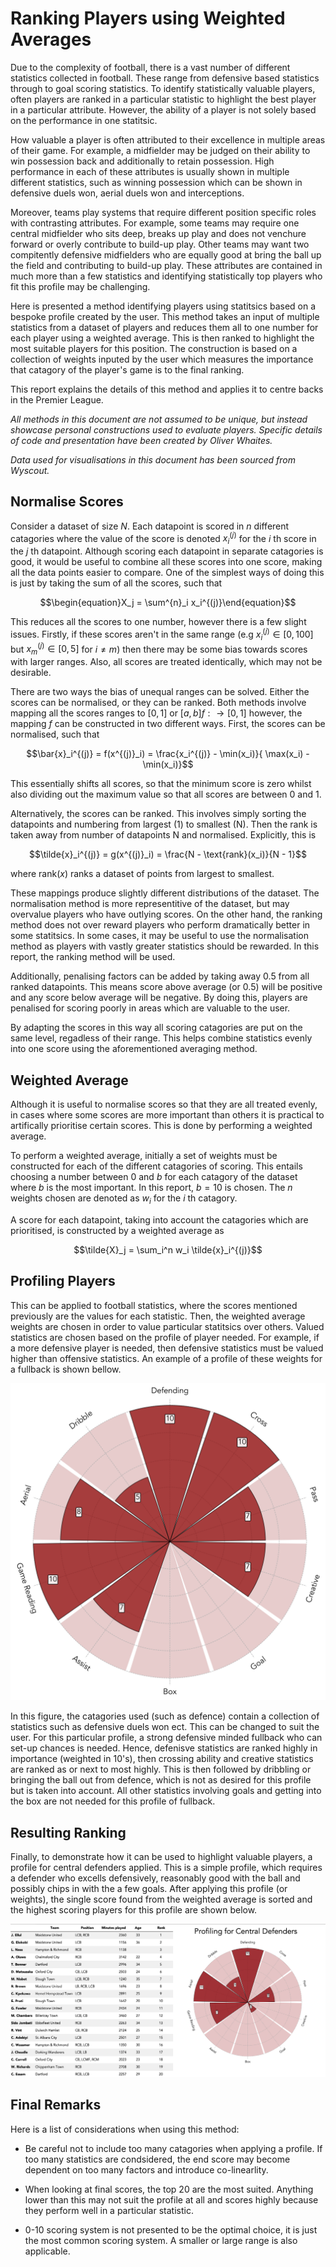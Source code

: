 # Ranking Players using Weighted Averages

Due to the complexity of football, there is a vast number of different statistics collected in football. These range from defensive based statistics through to goal scoring statistics. To identify statistically valuable players, often players are ranked in a particular statistic to highlight the best player in a particular attribute. However, the ability of a player is not solely based on the performance in one statitsic.

How valuable a player is often attributed to their excellence in multiple areas of their game. For example, a midfielder may be judged on their ability to win possession back and additionally to retain possession. High performance in each of these attributes is usually shown in multiple different statistics, such as winning possession which can be shown in defensive duels won, aerial duels won and interceptions.

Moreover, teams play systems that require different position specific roles with contrasting attributes. For example, some teams may require one central midfielder who sits deep, breaks up play and does not venchure forward or overly contribute to build-up play. Other teams may want two compitently defensive midfielders who are equally good at bring the ball up the field and contributing to build-up play. These attributes are contained in much more than a few statistics and identifying statistically top players who fit this profile may be challenging. 

Here is presented a method identifying players using statitsics based on a bespoke profile created by the user. This method takes an input of multiple statistics from a dataset of players and reduces them all to one number for each player using a weighted average. This is then ranked to highlight the most suitable players for this position. The construction is based on a collection of weights inputed by the user which measures the importance that catagory of the player's game is to the final ranking. 

This report explains the details of this method and applies it to centre backs in the Premier League. 


*All methods in this document are not assumed to be unique, but instead showcase personal constructions used to evaluate players. Specific details of code and presentation have been created by Oliver Whaites.*

*Data used for visualisations in this document has been sourced from Wyscout.*


## Normalise Scores

Consider a dataset of size $N$. Each datapoint is scored in $n$ different catagories where the value of the score is denoted $x^{(j)}_i$ for the $i$ th score in the $j$ th datapoint. Although scoring each datapoint in separate catagories is good, it would be useful to combine all these scores into one score, making all the data points easier to compare. One of the simplest ways of doing this is just by taking the sum of all the scores, such that 

$$\begin{equation}X_j = \sum^{n}_i x_i^{(j)}\end{equation}$$

This reduces all the scores to one number, however there is a few slight issues. Firstly, if these scores aren't in the same range (e.g $x^{(j)}_i \in [0,100]$ but $x^{(j)}_m \in [0,5]$ for $i \neq m$) then there may be some bias towards scores with larger ranges. Also, all scores are treated identically, which may not be desirable.

There are two ways the bias of unequal ranges can be solved. Either the scores can be normalised, or they can be ranked. Both methods involve mapping all the scores ranges to $[0,1]$ or $[a,b]f:\rightarrow[0,1]$ however, the mapping $f$ can be constructed in two different ways. First, the scores can be normalised, such that 

$$\bar{x}_i^{(j)} = f(x^{(j)}_i) = \frac{x_i^{(j)} - \min(x_i)}{ \max(x_i) - \min(x_i)}$$

This essentially shifts all scores, so that the minimum score is zero whilst also dividing out the maximum value so that all scores are between 0 and 1. 

Alternatively, the scores can be ranked. This involves simply sorting the datapoints and numbering from largest (1) to smallest (N). Then the rank is taken away from number of datapoints N and normalised. Explicitly, this is 

$$\tilde{x}_i^{(j)} = g(x^{(j)}_i) = \frac{N - \text{rank}(x_i)}{N - 1}$$

where $\text{rank}(x)$ ranks a dataset of points from largest to smallest.

These mappings produce slightly different distributions of the dataset. The normalisation method is more representitive of the dataset, but may overvalue players who have outlying scores. On the other hand, the ranking method does not over reward players who perform dramatically better in some statitsics. In some cases, it may be useful to use the normalisation method as players with vastly greater statistics should be rewarded. In this report, the ranking method will be used.

Additionally, penalising factors can be added by taking away 0.5 from all ranked datapoints. This means score above average (or 0.5) will be positive and any score below average will be negative. By doing this, players are penalised for scoring poorly in areas which are valuable to the user.

By adapting the scores in this way all scoring catagories are put on the same level, regadless of their range. This helps combine statistics evenly into one score using the aforementioned averaging method. 

## Weighted Average

Although it is useful to normalise scores so that they are all treated evenly, in cases where some scores are more important than others it is practical to artifically prioritise certain scores. This is done by performing a weighted average. 

To perform a weighted average, initially a set of weights must be constructed for each of the different catagories of scoring. This entails choosing a number between $0$ and $b$ for each catagory of the dataset where $b$ is the most important. In this report, $b = 10$ is chosen. The $n$ weights chosen are denoted as $w_i$ for the $i$ th catagory. 

A score for each datapoint, taking into account the catagories which are prioritised, is constructed by a weighted average as 

$$\tilde{X}_j = \sum_i^n w_i \tilde{x}_i^{(j)}$$

## Profiling Players

This can be applied to football statistics, where the scores mentioned previously are the values for each statistic. Then, the weighted average weights are chosen in order to value particular statitsics over others. Valued statistics are chosen based on the profile of player needed. For example, if a more defensive player is needed, then defensive statistics must be valued higher than offensive statistics. An example of a profile of these weights for a fullback is shown bellow.

![FB Profile](images/FB_Profile.png)

In this figure, the catagories used (such as defence) contain a collection of statistics such as defensive duels won ect. This can be changed to suit the user. For this particular profile, a strong defensive minded fullback who can set-up chances is needed. Hence, defenisve statistics are ranked highly in importance (weighted in 10's), then crossing ability and creative statistics are ranked as or next to most highly. This is then followed by dribbling or bringing the ball out from defence, which is not as desired for this profile but is taken into account. All other statistics involving goals and getting into the box are not needed for this profile of fullback.

## Resulting Ranking

Finally, to demonstrate how it can be used to highlight valuable players, a profile for central defenders applied. This is a simple profile, which requires a defender who excells defensively, reasonably good with the ball and possibly chips in with the a few goals. After applying this profile (or weights), the single score found from the weighted average is sorted and the highest scoring players for this profile are shown below.

![](images/CB_NLS_Ranking_leaflet_2021.png)

## Final Remarks

Here is a list of considerations when using this method:

  - Be careful not to include too many catagories when applying a profile. If too many statistics are condsidered, the end score may become dependent on too many factors and introduce co-linearlity.
  
  - When looking at final scores, the top 20 are the most suited. Anything lower than this may not suit the profile at all and scores highly because they perform well in a particular statistic.
  
  - 0-10 scoring system is not presented to be the optimal choice, it is just the most common scoring system. A smaller or large range is also applicable.
